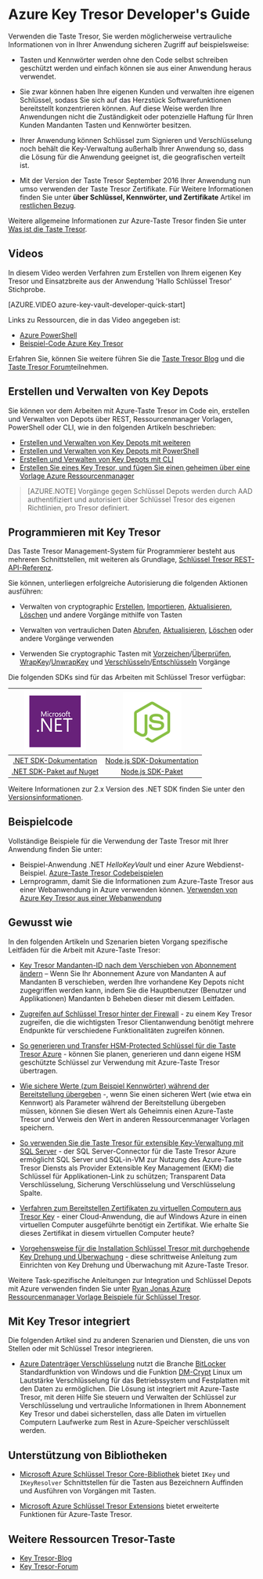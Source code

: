 <properties
   pageTitle="Wichtiger Tresor Developer's Guide | Microsoft Azure"
   description="Azure-Taste Tresor können Entwickler um cryptographic Tasten innerhalb der Microsoft Azure-Umgebung zu verwalten. "
   services="key-vault"
   documentationCenter=""
   authors="BrucePerlerMS"
   manager="mbaldwin"
   editor="bruceper" />
<tags
   ms.service="key-vault"
   ms.devlang="na"
   ms.topic="article"
   ms.tgt_pltfrm="na"
   ms.workload="identity"
   ms.date="10/03/2016"
   ms.author="bruceper" />

# <a name="azure-key-vault-developers-guide"></a>Azure Key Tresor Developer's Guide
Verwenden die Taste Tresor, Sie werden möglicherweise vertrauliche Informationen von in Ihrer Anwendung sicheren Zugriff auf beispielsweise:

- Tasten und Kennwörter werden ohne den Code selbst schreiben geschützt werden und einfach können sie aus einer Anwendung heraus verwendet.
- Sie zwar können haben Ihre eigenen Kunden und verwalten ihre eigenen Schlüssel, sodass Sie sich auf das Herzstück Softwarefunktionen bereitstellt konzentrieren können. Auf diese Weise werden Ihre Anwendungen nicht die Zuständigkeit oder potenzielle Haftung für Ihren Kunden Mandanten Tasten und Kennwörter besitzen.
- Ihrer Anwendung können Schlüssel zum Signieren und Verschlüsselung noch behält die Key-Verwaltung außerhalb Ihrer Anwendung so, dass die Lösung für die Anwendung geeignet ist, die geografischen verteilt ist.

- Mit der Version der Taste Tresor September 2016 Ihrer Anwendung nun umso verwenden der Taste Tresor Zertifikate. Für Weitere Informationen finden Sie unter **über Schlüssel, Kennwörter, und Zertifikate** Artikel im [restlichen Bezug](https://msdn.microsoft.com/library/azure/dn903623.aspx).

Weitere allgemeine Informationen zur Azure-Taste Tresor finden Sie unter [Was ist die Taste Tresor](key-vault-whatis.md).

## <a name="videos"></a>Videos
In diesem Video werden Verfahren zum Erstellen von Ihrem eigenen Key Tresor und Einsatzbreite aus der Anwendung 'Hallo Schlüssel Tresor' Stichprobe.

[AZURE.VIDEO azure-key-vault-developer-quick-start]

Links zu Ressourcen, die in das Video angegeben ist:
- [Azure PowerShell](http://go.microsoft.com/fwlink/p/?linkid=320376&clcid=0x409)
- [Beispiel-Code Azure Key Tresor](http://go.microsoft.com/fwlink/?LinkId=521527&clcid=0x409)

Erfahren Sie, können Sie weitere führen Sie die [Taste Tresor Blog](http://aka.ms/kvblog) und die [Taste Tresor Forum](http://aka.ms/kvforum)teilnehmen.

## <a name="creating-and-managing-key-vaults"></a>Erstellen und Verwalten von Key Depots

Sie können vor dem Arbeiten mit Azure-Taste Tresor im Code ein, erstellen und Verwalten von Depots über REST, Ressourcenmanager Vorlagen, PowerShell oder CLI, wie in den folgenden Artikeln beschrieben:

- [Erstellen und Verwalten von Key Depots mit weiteren](https://msdn.microsoft.com/library/azure/mt620024.aspx)
- [Erstellen und Verwalten von Key Depots mit PowerShell](key-vault-get-started.md)
- [Erstellen und Verwalten von Key Depots mit CLI](key-vault-manage-with-cli.md)
- [Erstellen Sie eines Key Tresor, und fügen Sie einen geheimen über eine Vorlage Azure Ressourcenmanager](../resource-manager-template-keyvault.md)

>[AZURE.NOTE] Vorgänge gegen Schlüssel Depots werden durch AAD authentifiziert und autorisiert über Schlüssel Tresor des eigenen Richtlinien, pro Tresor definiert.

## <a name="coding-with-key-vault"></a>Programmieren mit Key Tresor

Das Taste Tresor Management-System für Programmierer besteht aus mehreren Schnittstellen, mit weiteren als Grundlage, [Schlüssel Tresor REST-API-Referenz](https://msdn.microsoft.com/library/azure/dn903609.aspx).

Sie können, unterliegen erfolgreiche Autorisierung die folgenden Aktionen ausführen:

- Verwalten von cryptographic [Erstellen](https://msdn.microsoft.com/library/azure/dn903634.aspx), [Importieren](https://msdn.microsoft.com/library/azure/dn903626.aspx), [Aktualisieren](https://msdn.microsoft.com/library/azure/dn903616.aspx), [Löschen](https://msdn.microsoft.com/library/azure/dn903611.aspx) und andere Vorgänge mithilfe von Tasten

- Verwalten von vertraulichen Daten [Abrufen](https://msdn.microsoft.com/library/azure/dn903633.aspx), [Aktualisieren](https://msdn.microsoft.com/library/azure/dn986818.aspx), [Löschen](https://msdn.microsoft.com/library/azure/dn903613.aspx) oder andere Vorgänge verwenden

- Verwenden Sie cryptographic Tasten mit [Vorzeichen](https://msdn.microsoft.com/library/azure/dn878096.aspx)/[Überprüfen](https://msdn.microsoft.com/library/azure/dn878082.aspx), [WrapKey](https://msdn.microsoft.com/library/azure/dn878066.aspx)/[UnwrapKey](https://msdn.microsoft.com/library/azure/dn878079.aspx) und [Verschlüsseln](https://msdn.microsoft.com/library/azure/dn878060.aspx)/[Entschlüsseln](https://msdn.microsoft.com/library/azure/dn878097.aspx) Vorgänge

Die folgenden SDKs sind für das Arbeiten mit Schlüssel Tresor verfügbar:

|[![.NET](./media/key-vault-developers-guide/msft.netlogo_purple.png)](https://msdn.microsoft.com/library/mt765854.aspx)|[![Node.js](./media/key-vault-developers-guide/nodejs.png)](http://azure.github.io/azure-sdk-for-node/azure-arm-keyvault/latest)
|:--:|:--:|
|[.NET SDK-Dokumentation](https://msdn.microsoft.com/library/mt765854.aspx)|[Node.js SDK-Dokumentation](http://azure.github.io/azure-sdk-for-node/azure-arm-keyvault/latest)|
|[.NET SDK-Paket auf Nuget](http://www.nuget.org/packages/Microsoft.Azure.KeyVault)|[Node.js SDK-Paket](https://www.npmjs.com/package/azure-keyvault)|

Weitere Informationen zur 2.x Version des .NET SDK finden Sie unter den [Versionsinformationen](key-vault-dotnet2api-release-notes.md).

## <a name="example-code"></a>Beispielcode
Vollständige Beispiele für die Verwendung der Taste Tresor mit Ihrer Anwendung finden Sie unter:

- Beispiel-Anwendung .NET *HelloKeyVault* und einer Azure Webdienst-Beispiel. [Azure-Taste Tresor Codebeispielen](http://www.microsoft.com/download/details.aspx?id=45343)
- Lernprogramm, damit Sie die Informationen zum Azure-Taste Tresor aus einer Webanwendung in Azure verwenden können. [Verwenden von Azure Key Tresor aus einer Webanwendung](key-vault-use-from-web-application.md)

## <a name="how-tos"></a>Gewusst wie

In den folgenden Artikeln und Szenarien bieten Vorgang spezifische Leitfäden für die Arbeit mit Azure-Taste Tresor:

- [Key Tresor Mandanten-ID nach dem Verschieben von Abonnement ändern](key-vault-subscription-move-fix.md) – Wenn Sie Ihr Abonnement Azure von Mandanten A auf Mandanten B verschieben, werden Ihre vorhandene Key Depots nicht zugegriffen werden kann, indem Sie die Hauptbenutzer (Benutzer und Applikationen) Mandanten b Beheben dieser mit diesem Leitfaden.
- [Zugreifen auf Schlüssel Tresor hinter der Firewall](key-vault-access-behind-firewall.md) - zu einem Key Tresor zugreifen, die die wichtigsten Tresor Clientanwendung benötigt mehrere Endpunkte für verschiedene Funktionalitäten zugreifen können.

- [So generieren und Transfer HSM-Protected Schlüssel für die Taste Tresor Azure](key-vault-hsm-protected-keys.md) - können Sie planen, generieren und dann eigene HSM geschützte Schlüssel zur Verwendung mit Azure-Taste Tresor übertragen.
- [Wie sichere Werte (zum Beispiel Kennwörter) während der Bereitstellung übergeben](../resource-manager-keyvault-parameter.md) -, wenn Sie einen sicheren Wert (wie etwa ein Kennwort) als Parameter während der Bereitstellung übergeben müssen, können Sie diesen Wert als Geheimnis einen Azure-Taste Tresor und Verweis den Wert in anderen Ressourcenmanager Vorlagen speichern.
- [So verwenden Sie die Taste Tresor für extensible Key-Verwaltung mit SQL Server](https://msdn.microsoft.com/library/dn198405.aspx) - der SQL Server-Connector für die Taste Tresor Azure ermöglicht SQL Server und SQL-in-VM zur Nutzung des Azure-Taste Tresor Diensts als Provider Extensible Key Management (EKM) die Schlüssel für Applikationen-Link zu schützen; Transparent Data Verschlüsselung, Sicherung Verschlüsselung und Verschlüsselung Spalte.
- [Verfahren zum Bereitstellen Zertifikaten zu virtuellen Computern aus Tresor Key](https://blogs.technet.microsoft.com/kv/2015/07/14/deploy-certificates-to-vms-from-customer-managed-key-vault/) - einer Cloud-Anwendung, die auf Windows Azure in einen virtuellen Computer ausgeführte benötigt ein Zertifikat. Wie erhalte Sie dieses Zertifikat in diesem virtuellen Computer heute?
- [Vorgehensweise für die Installation Schlüssel Tresor mit durchgehende Key Drehung und Überwachung](key-vault-key-rotation-log-monitoring.md) - diese schrittweise Anleitung zum Einrichten von Key Drehung und Überwachung mit Azure-Taste Tresor.

Weitere Task-spezifische Anleitungen zur Integration und Schlüssel Depots mit Azure verwenden finden Sie unter [Ryan Jonas Azure Ressourcenmanager Vorlage Beispiele für Schlüssel Tresor](https://github.com/rjmax/ArmExamples/tree/master/keyvaultexamples).

## <a name="integrated-with-key-vault"></a>Mit Key Tresor integriert

Die folgenden Artikel sind zu anderen Szenarien und Diensten, die uns von Stellen oder mit Schlüssel Tresor integrieren.

- [Azure Datenträger Verschlüsselung](../security/azure-security-disk-encryption.md) nutzt die Branche [BitLocker](https://technet.microsoft.com/library/cc732774.aspx) Standardfunktion von Windows und die Funktion [DM-Crypt](https://en.wikipedia.org/wiki/Dm-crypt) Linux um Lautstärke Verschlüsselung für das Betriebssystem und Festplatten mit den Daten zu ermöglichen. Die Lösung ist integriert mit Azure-Taste Tresor, mit deren Hilfe Sie steuern und Verwalten der Schlüssel zur Verschlüsselung und vertrauliche Informationen in Ihrem Abonnement Key Tresor und dabei sicherstellen, dass alle Daten im virtuellen Computern Laufwerke zum Rest in Azure-Speicher verschlüsselt werden.


## <a name="supporting-libraries"></a>Unterstützung von Bibliotheken

- [Microsoft Azure Schlüssel Tresor Core-Bibliothek](http://www.nuget.org/packages/Microsoft.Azure.KeyVault.Core) bietet `IKey` und `IKeyResolver` Schnittstellen für die Tasten aus Bezeichnern Auffinden und Ausführen von Vorgängen mit Tasten.

- [Microsoft Azure Schlüssel Tresor Extensions](http://www.nuget.org/packages/Microsoft.Azure.KeyVault.Extensions) bietet erweiterte Funktionen für Azure-Taste Tresor.

## <a name="other-key-vault-resources"></a>Weitere Ressourcen Tresor-Taste
- [Key Tresor-Blog](http://aka.ms/kvblog)
- [Key Tresor-Forum](http://aka.ms/kvforum)
